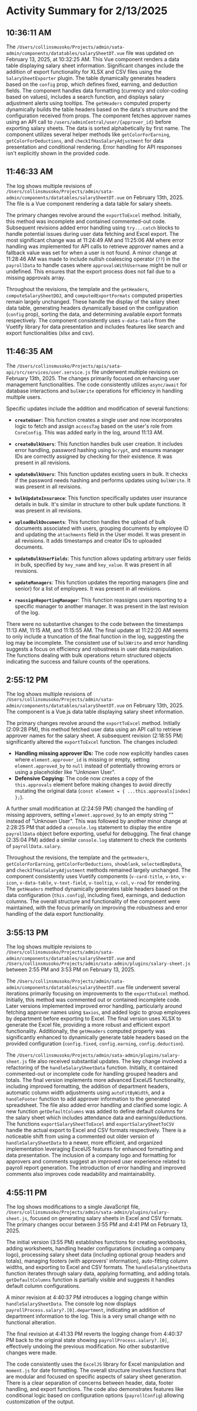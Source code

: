 # Activity Summary for 2/13/2025

## 10:36:11 AM
The `/Users/collinsmusoko/Projects/admin/sata-admin/components/datatables/salarySheetDT.vue` file was updated on February 13, 2025, at 10:32:25 AM.  This Vue component renders a data table displaying salary sheet information.  Significant changes include the addition of export functionality for XLSX and CSV files using the `SalarySheetExporter` plugin.  The table dynamically generates headers based on the `config` prop, which defines fixed, earning, and deduction fields.  The component handles data formatting (currency and color-coding based on values),  includes a search function, and displays salary adjustment alerts using tooltips. The `getHeaders` computed property dynamically builds the table headers based on the data's structure and the configuration received from props. The component fetches approver names using an API call to `/users/adminCentral/user/{approver_id}` before exporting salary sheets.  The data is sorted alphabetically by first name.  The component utilizes several helper methods like `getColorForEarning`, `getColorForDeductions`, and `checkIfHasSalaryAdjustment` for data presentation and conditional rendering.  Error handling for API responses isn't explicitly shown in the provided code.


## 11:46:33 AM
The log shows multiple revisions of `/Users/collinsmusoko/Projects/admin/sata-admin/components/datatables/salarySheetDT.vue` on February 13th, 2025.  The file is a Vue component rendering a data table for salary sheets.

The primary changes revolve around the `exportToExcel` method.  Initially, this method was incomplete and contained commented-out code.  Subsequent revisions added error handling using `try...catch` blocks to handle potential issues during user data fetching and Excel export. The most significant change was at 11:24:49 AM and 11:25:06 AM where error handling was implemented for API calls to retrieve approver names and a fallback value was set for when a user is not found. A minor change at 11:28:46 AM was made to include nullish coalescing operator (`??`) in the `payrollData` to handle cases where `approvalsWithUsername` might be null or undefined.  This ensures that the export process does not fail due to a missing approvals array.

Throughout the revisions, the template and the `getHeaders`, `computeSalarySheetDOJ`, and `computedExportFormats` computed properties remain largely unchanged. These handle the display of the salary sheet data table, generating headers dynamically based on the configuration (`config` prop), sorting the data, and determining available export formats respectively.  The component consistently uses  `v-data-table` from the Vuetify library for data presentation and includes features like search and export functionalities (xlsx and csv).


## 11:46:35 AM
The `/Users/collinsmusoko/Projects/apis/sata-api/src/services/user.service.js` file underwent multiple revisions on February 13th, 2025.  The changes primarily focused on enhancing user management functionalities.  The code consistently utilizes `async/await` for database interactions and `bulkWrite` operations for efficiency in handling multiple users.

Specific updates include the addition and modification of several functions:

* **`createUser`**: This function creates a single user and now incorporates logic to fetch and assign `accessTag` based on the user's role from `CoreConfig`.  This was added early in the log, around 11:13 AM.

* **`createBulkUsers`**: This function handles bulk user creation. It includes error handling, password hashing using `bcrypt`, and ensures manager IDs are correctly assigned by checking for their existence.  It was present in all revisions.


* **`updateBulkUsers`**: This function updates existing users in bulk. It checks if the password needs hashing and performs updates using `bulkWrite`.  It was present in all revisions.

* **`bulkUpdateInsurance`**:  This function specifically updates user insurance details in bulk. It's similar in structure to other bulk update functions. It was present in all revisions.

* **`uploadBulkDocuments`**: This function handles the upload of bulk documents associated with users, grouping documents by employee ID and updating the `attachments` field in the User model.  It was present in all revisions. It adds timestamps and creator IDs to uploaded documents.

* **`updateBulkUserFields`**:  This function allows updating arbitrary user fields in bulk, specified by `key_name` and `key_value`. It was present in all revisions.

* **`updateManagers`**: This function updates the reporting managers (line and senior) for a list of employees. It was present in all revisions.

* **`reassignReportingManager`**: This function reassigns users reporting to a specific manager to another manager. It was present in the last revision of the log.


There were no substantive changes to the code between the timestamps 11:13 AM, 11:15 AM, and 11:15:55 AM. The final update at 11:22:20 AM seems to only include a truncation of the final function in the log, suggesting the log may be incomplete. The consistent use of `bulkWrite` and error handling suggests a focus on efficiency and robustness in user data manipulation. The functions dealing with bulk operations return structured objects indicating the success and failure counts of the operations.


## 2:55:12 PM
The log shows multiple revisions of `/Users/collinsmusoko/Projects/admin/sata-admin/components/datatables/salarySheetDT.vue` on February 13th, 2025.  The component is a Vue.js data table displaying salary sheet information.

The primary changes revolve around the `exportToExcel` method.  Initially (2:09:28 PM), this method fetched user data using an API call to retrieve approver names for the salary sheet.  A subsequent revision (2:18:55 PM) significantly altered the `exportToExcel` function. The changes included:

* **Handling missing approver IDs:** The code now explicitly handles cases where `element.approver_id` is missing or empty, setting `element.approved_by` to `null` instead of potentially throwing errors or using a placeholder like "Unknown User".
* **Defensive Copying:**  The code now creates a copy of the `this.approvals` element before making changes to avoid directly mutating the original data (`const element = { ...this.approvals[index] };`).

A further small modification at (2:24:59 PM) changed the handling of missing approvers, setting `element.approved_by` to an empty string "" instead of "Unknown User".  This was followed by another minor change at 2:28:25 PM that added a `console.log` statement to display the entire `payrollData` object before exporting, useful for debugging. The final change (2:35:04 PM) added a similar `console.log` statement to check the contents of `payrollData.salary`.

Throughout the revisions, the template and the `getHeaders`, `getColorForEarning`, `getColorForDeductions`, `showblank`, `selectedEmpData`, and `checkIfHasSalaryAdjustment` methods remained largely unchanged.  The component consistently uses Vuetify components (`v-card-title`, `v-btn`, `v-icon`, `v-data-table`, `v-text-field`, `v-tooltip`, `v-col`, `v-row`) for rendering. The `getHeaders` method dynamically generates table headers based on the data configuration (`this.config`), including fixed, earnings, and deduction columns. The overall structure and functionality of the component were maintained, with the focus primarily on improving the robustness and error handling of the data export functionality.


## 3:55:13 PM
The log shows multiple revisions to `/Users/collinsmusoko/Projects/admin/sata-admin/components/datatables/salarySheetDT.vue` and `/Users/collinsmusoko/Projects/admin/sata-admin/plugins/salary-sheet.js`  between 2:55 PM and 3:53 PM on February 13, 2025.

The `/Users/collinsmusoko/Projects/admin/sata-admin/components/datatables/salarySheetDT.vue` file underwent several iterations primarily focusing on improvements to the `exportToExcel` method.  Initially, this method was commented out or contained incomplete code.  Later versions implemented improved error handling, particularly around fetching approver names using `$axios`, and added logic to group employees by department before exporting to Excel.  The final version uses XLSX to generate the Excel file, providing a more robust and efficient export functionality.  Additionally, the `getHeaders` computed property was significantly enhanced to dynamically generate table headers based on the provided configuration (`config.fixed`, `config.earning`, `config.deduction`).

The `/Users/collinsmusoko/Projects/admin/sata-admin/plugins/salary-sheet.js` file also received substantial updates.  The key change involved a refactoring of the `handleSalarySheetData` function. Initially, it contained commented-out or incomplete code for handling grouped headers and totals. The final version implements more advanced ExcelJS functionality, including improved formatting, the addition of department headers,  automatic column width adjustments using `autoFitByWidth`, and a `handleFooter` function to add approver information to the generated spreadsheet.  The file also added error handling and clarified some logic.  A new function `getDefaultColumns` was added to define default columns for the salary sheet which includes attendance data and earnings/deductions.  The functions `exportSalarySheetToExcel` and `exportSalarySheetToCSV` handle the actual export to Excel and CSV formats respectively.  There is a noticeable shift from using a commented out older version of `handleSalarySheetData` to a newer, more efficient, and organized implementation leveraging ExcelJS features for enhanced formatting and data presentation.  The inclusion of a company logo and formatting for approvers and comments suggest an improved user experience related to payroll report generation.  The introduction of error handling and improved comments also improves code readability and maintainability.


## 4:55:11 PM
The log shows modifications to a single JavaScript file, `/Users/collinsmusoko/Projects/admin/sata-admin/plugins/salary-sheet.js`,  focused on generating salary sheets in Excel and CSV formats.  The primary changes occur between 3:55 PM and 4:41 PM on February 13, 2025.

The initial version (3:55 PM) establishes functions for creating workbooks, adding worksheets, handling header configurations (including a company logo), processing salary sheet data (including optional group headers and totals), managing footers (with approvers' information), auto-fitting column widths, and exporting to Excel and CSV formats.  The `handleSalarySheetData` function iterates through salary data, applying formatting, and adding totals. `getDefaultColumns` function is partially visible and suggests it handles default column configurations.

A minor revision at 4:40:37 PM introduces a logging change within `handleSalarySheetData`.  The console log now displays `payrollProcess.salary?.[0].department`, indicating an addition of department information to the log.  This is a very small change with no functional alteration.

The final revision at 4:41:33 PM reverts the logging change from 4:40:37 PM back to the original state showing `payrollProcess.salary?.[0]`, effectively undoing the previous modification.  No other substantive changes were made.

The code consistently uses the `ExcelJS` library for Excel manipulation and `moment.js` for date formatting. The overall structure involves functions that are modular and focused on specific aspects of salary sheet generation.  There is a clear separation of concerns between header, data, footer handling, and export functions.  The code also demonstrates features like conditional logic based on configuration options (`payrollConfig`) allowing customization of the output.
